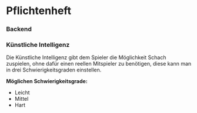 # Pflichtenheft

### Backend

### Künstliche Intelligenz
Die Künstliche Intelligenz gibt dem Spieler die Möglichkeit Schach zuspielen,
ohne dafür einen reellen Mitspieler zu benötigen, diese kann man in drei 
Schwierigkeitsgraden einstellen.  

__Möglichen Schwierigkeitsgrade:__ 
* Leicht
* Mittel
* Hart



